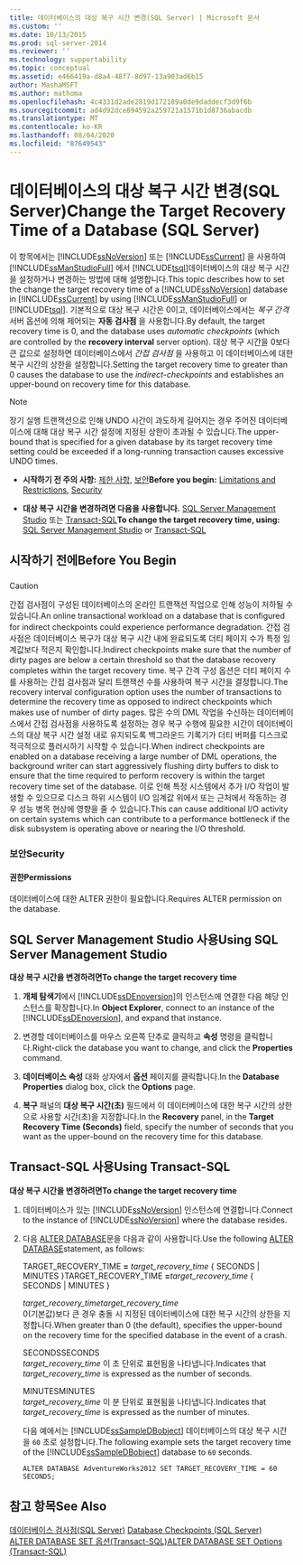 ```yaml
---
title: 데이터베이스의 대상 복구 시간 변경(SQL Server) | Microsoft 문서
ms.custom: ''
ms.date: 10/13/2015
ms.prod: sql-server-2014
ms.reviewer: ''
ms.technology: supportability
ms.topic: conceptual
ms.assetid: e466419a-d8a4-48f7-8d97-13a903ad6b15
author: MashaMSFT
ms.author: mathoma
ms.openlocfilehash: 4c4331d2ade2819d172189a0de9daddecf3d9f6b
ms.sourcegitcommit: ad4d92dce894592a259721a1571b1d8736abacdb
ms.translationtype: MT
ms.contentlocale: ko-KR
ms.lasthandoff: 08/04/2020
ms.locfileid: "87649543"
---
```

# <a name="change-the-target-recovery-time-of-a-database-sql-server"></a><span data-ttu-id="7aa46-102">데이터베이스의 대상 복구 시간 변경(SQL Server)</span><span class="sxs-lookup"><span data-stu-id="7aa46-102">Change the Target Recovery Time of a Database (SQL Server)</span></span>
  <span data-ttu-id="7aa46-103">이 항목에서는 [!INCLUDE[ssNoVersion](../../includes/ssnoversion-md.md)] 또는 [!INCLUDE[ssCurrent](../../includes/sscurrent-md.md)] 을 사용하여 [!INCLUDE[ssManStudioFull](../../includes/ssmanstudiofull-md.md)] 에서 [!INCLUDE[tsql](../../includes/tsql-md.md)]데이터베이스의 대상 복구 시간을 설정하거나 변경하는 방법에 대해 설명합니다.</span><span class="sxs-lookup"><span data-stu-id="7aa46-103">This topic describes how to set the change the target recovery time of a [!INCLUDE[ssNoVersion](../../includes/ssnoversion-md.md)] database in [!INCLUDE[ssCurrent](../../includes/sscurrent-md.md)] by using [!INCLUDE[ssManStudioFull](../../includes/ssmanstudiofull-md.md)] or [!INCLUDE[tsql](../../includes/tsql-md.md)].</span></span> <span data-ttu-id="7aa46-104">기본적으로 대상 복구 시간은 0이고, 데이터베이스에서는 *복구 간격* 서버 옵션에 의해 제어되는 **자동 검사점** 을 사용합니다.</span><span class="sxs-lookup"><span data-stu-id="7aa46-104">By default, the target recovery time is 0, and the database uses *automatic checkpoints* (which are controlled by the **recovery interval** server option).</span></span> <span data-ttu-id="7aa46-105">대상 복구 시간을 0보다 큰 값으로 설정하면 데이터베이스에서 *간접 검사점* 을 사용하고 이 데이터베이스에 대한 복구 시간의 상한을 설정합니다.</span><span class="sxs-lookup"><span data-stu-id="7aa46-105">Setting the target recovery time to greater than 0 causes the database to use the *indirect-checkpoints* and establishes an upper-bound on recovery time for this database.</span></span>  
  
> [!NOTE]  
>  <span data-ttu-id="7aa46-106">장기 실행 트랜잭션으로 인해 UNDO 시간이 과도하게 길어지는 경우 주어진 데이터베이스에 대해 대상 복구 시간 설정에 지정된 상한이 초과될 수 있습니다.</span><span class="sxs-lookup"><span data-stu-id="7aa46-106">The upper-bound that is specified for a given database by its target recovery time setting could be exceeded if a long-running transaction causes excessive UNDO times.</span></span>  
  
-   <span data-ttu-id="7aa46-107">**시작하기 전 주의 사항:**  [제한 사항](#Restrictions), [보안](#Security)</span><span class="sxs-lookup"><span data-stu-id="7aa46-107">**Before you begin:**  [Limitations and Restrictions](#Restrictions), [Security](#Security)</span></span>  
  
-   <span data-ttu-id="7aa46-108">**대상 복구 시간을 변경하려면 다음을 사용합니다.**  [SQL Server Management Studio](#SSMSProcedure) 또는 [Transact-SQL](#TsqlProcedure)</span><span class="sxs-lookup"><span data-stu-id="7aa46-108">**To change the target recovery time, using:**  [SQL Server Management Studio](#SSMSProcedure) or [Transact-SQL](#TsqlProcedure)</span></span>  
  
##  <a name="before-you-begin"></a><a name="BeforeYouBegin"></a> <span data-ttu-id="7aa46-109">시작하기 전에</span><span class="sxs-lookup"><span data-stu-id="7aa46-109">Before You Begin</span></span>  
  
###  <a name="Restrictions"></a>  
  
> [!CAUTION]  
>  <span data-ttu-id="7aa46-110">간접 검사점이 구성된 데이터베이스의 온라인 트랜잭션 작업으로 인해 성능이 저하될 수 있습니다.</span><span class="sxs-lookup"><span data-stu-id="7aa46-110">An online transactional workload on a database that is configured for indirect checkpoints could experience performance degradation.</span></span> <span data-ttu-id="7aa46-111">간접 검사점은 데이터베이스 복구가 대상 복구 시간 내에 완료되도록 더티 페이지 수가 특정 임계값보다 적은지 확인합니다.</span><span class="sxs-lookup"><span data-stu-id="7aa46-111">Indirect checkpoints make sure that the number of dirty pages are below a certain threshold so that the database recovery completes within the target recovery time.</span></span> <span data-ttu-id="7aa46-112">복구 간격 구성 옵션은 더티 페이지 수를 사용하는 간접 검사점과 달리 트랜잭션 수를 사용하여 복구 시간을 결정합니다.</span><span class="sxs-lookup"><span data-stu-id="7aa46-112">The recovery interval configuration option uses the number of transactions to determine the recovery time as opposed to indirect checkpoints which makes use of number of dirty pages.</span></span> <span data-ttu-id="7aa46-113">많은 수의 DML 작업을 수신하는 데이터베이스에서 간접 검사점을 사용하도록 설정하는 경우 복구 수행에 필요한 시간이 데이터베이스의 대상 복구 시간 설정 내로 유지되도록 백그라운드 기록기가 더티 버퍼를 디스크로 적극적으로 플러시하기 시작할 수 있습니다.</span><span class="sxs-lookup"><span data-stu-id="7aa46-113">When indirect checkpoints are enabled on a database receiving a large number of DML operations, the background writer can start aggressively flushing dirty buffers to disk to ensure that the time required to perform recovery is within the target recovery time set of the database.</span></span> <span data-ttu-id="7aa46-114">이로 인해 특정 시스템에서 추가 I/O 작업이 발생할 수 있으므로 디스크 하위 시스템이 I/O 임계값 위에서 또는 근처에서 작동하는 경우 성능 병목 현상에 영향을 줄 수 있습니다.</span><span class="sxs-lookup"><span data-stu-id="7aa46-114">This can cause additional I/O activity on certain systems which can contribute to a performance bottleneck if the disk subsystem is operating above or nearing the I/O threshold.</span></span>  
  
###  <a name="security"></a><a name="Security"></a> <span data-ttu-id="7aa46-115">보안</span><span class="sxs-lookup"><span data-stu-id="7aa46-115">Security</span></span>  
  
####  <a name="permissions"></a><a name="Permissions"></a> <span data-ttu-id="7aa46-116">권한</span><span class="sxs-lookup"><span data-stu-id="7aa46-116">Permissions</span></span>  
 <span data-ttu-id="7aa46-117">데이터베이스에 대한 ALTER 권한이 필요합니다.</span><span class="sxs-lookup"><span data-stu-id="7aa46-117">Requires ALTER permission on the database.</span></span>  
  
##  <a name="using-sql-server-management-studio"></a><a name="SSMSProcedure"></a> <span data-ttu-id="7aa46-118">SQL Server Management Studio 사용</span><span class="sxs-lookup"><span data-stu-id="7aa46-118">Using SQL Server Management Studio</span></span>  
 <span data-ttu-id="7aa46-119">**대상 복구 시간을 변경하려면**</span><span class="sxs-lookup"><span data-stu-id="7aa46-119">**To change the target recovery time**</span></span>  
  
1.  <span data-ttu-id="7aa46-120">**개체 탐색기**에서 [!INCLUDE[ssDEnoversion](../../includes/ssdenoversion-md.md)]의 인스턴스에 연결한 다음 해당 인스턴스를 확장합니다.</span><span class="sxs-lookup"><span data-stu-id="7aa46-120">In **Object Explorer**, connect to an instance of the [!INCLUDE[ssDEnoversion](../../includes/ssdenoversion-md.md)], and expand that instance.</span></span>  
  
2.  <span data-ttu-id="7aa46-121">변경할 데이터베이스를 마우스 오른쪽 단추로 클릭하고 **속성** 명령을 클릭합니다.</span><span class="sxs-lookup"><span data-stu-id="7aa46-121">Right-click the database you want to change, and click the **Properties** command.</span></span>  
  
3.  <span data-ttu-id="7aa46-122">**데이터베이스 속성** 대화 상자에서 **옵션** 페이지를 클릭합니다.</span><span class="sxs-lookup"><span data-stu-id="7aa46-122">In the **Database Properties** dialog box, click the **Options** page.</span></span>  
  
4.  <span data-ttu-id="7aa46-123">**복구** 패널의 **대상 복구 시간(초)** 필드에서 이 데이터베이스에 대한 복구 시간의 상한으로 사용할 시간(초)을 지정합니다.</span><span class="sxs-lookup"><span data-stu-id="7aa46-123">In the **Recovery** panel, in the **Target Recovery Time (Seconds)** field, specify the number of seconds that you want as the upper-bound on the recovery time for this database.</span></span>  
  
##  <a name="using-transact-sql"></a><a name="TsqlProcedure"></a> <span data-ttu-id="7aa46-124">Transact-SQL 사용</span><span class="sxs-lookup"><span data-stu-id="7aa46-124">Using Transact-SQL</span></span>  
 <span data-ttu-id="7aa46-125">**대상 복구 시간을 변경하려면**</span><span class="sxs-lookup"><span data-stu-id="7aa46-125">**To change the target recovery time**</span></span>  
  
1.  <span data-ttu-id="7aa46-126">데이터베이스가 있는 [!INCLUDE[ssNoVersion](../../includes/ssnoversion-md.md)] 인스턴스에 연결합니다.</span><span class="sxs-lookup"><span data-stu-id="7aa46-126">Connect to the instance of [!INCLUDE[ssNoVersion](../../includes/ssnoversion-md.md)] where the database resides.</span></span>  
  
2.  <span data-ttu-id="7aa46-127">다음 [ALTER DATABASE](/sql/t-sql/statements/alter-database-transact-sql-set-options)문을 다음과 같이 사용합니다.</span><span class="sxs-lookup"><span data-stu-id="7aa46-127">Use the following [ALTER DATABASE](/sql/t-sql/statements/alter-database-transact-sql-set-options)statement, as follows:</span></span>  
  
     <span data-ttu-id="7aa46-128">TARGET_RECOVERY_TIME **=** _target_recovery_time_ { SECONDS | MINUTES }</span><span class="sxs-lookup"><span data-stu-id="7aa46-128">TARGET_RECOVERY_TIME **=**_target_recovery_time_ { SECONDS | MINUTES }</span></span>  
  
     <span data-ttu-id="7aa46-129">*target_recovery_time*</span><span class="sxs-lookup"><span data-stu-id="7aa46-129">*target_recovery_time*</span></span>  
     <span data-ttu-id="7aa46-130">0(기본값)보다 큰 경우 충돌 시 지정된 데이터베이스에 대한 복구 시간의 상한을 지정합니다.</span><span class="sxs-lookup"><span data-stu-id="7aa46-130">When greater than 0 (the default), specifies the upper-bound on the recovery time for the specified database in the event of a crash.</span></span>  
  
     <span data-ttu-id="7aa46-131">SECONDS</span><span class="sxs-lookup"><span data-stu-id="7aa46-131">SECONDS</span></span>  
     <span data-ttu-id="7aa46-132">*target_recovery_time* 이 초 단위로 표현됨을 나타냅니다.</span><span class="sxs-lookup"><span data-stu-id="7aa46-132">Indicates that *target_recovery_time* is expressed as the number of seconds.</span></span>  
  
     <span data-ttu-id="7aa46-133">MINUTES</span><span class="sxs-lookup"><span data-stu-id="7aa46-133">MINUTES</span></span>  
     <span data-ttu-id="7aa46-134">*target_recovery_time* 이 분 단위로 표현됨을 나타냅니다.</span><span class="sxs-lookup"><span data-stu-id="7aa46-134">Indicates that *target_recovery_time* is expressed as the number of minutes.</span></span>  
  
     <span data-ttu-id="7aa46-135">다음 예에서는 [!INCLUDE[ssSampleDBobject](../../includes/sssampledbobject-md.md)] 데이터베이스의 대상 복구 시간을 `60` 초로 설정합니다.</span><span class="sxs-lookup"><span data-stu-id="7aa46-135">The following example sets the target recovery time of the [!INCLUDE[ssSampleDBobject](../../includes/sssampledbobject-md.md)] database to `60` seconds.</span></span>  
  
    ```  
    ALTER DATABASE AdventureWorks2012 SET TARGET_RECOVERY_TIME = 60 SECONDS;  
    ```  
  
## <a name="see-also"></a><span data-ttu-id="7aa46-136">참고 항목</span><span class="sxs-lookup"><span data-stu-id="7aa46-136">See Also</span></span>  
 <span data-ttu-id="7aa46-137">[데이터베이스 검사점&#40;SQL Server&#41;](database-checkpoints-sql-server.md) </span><span class="sxs-lookup"><span data-stu-id="7aa46-137">[Database Checkpoints &#40;SQL Server&#41;](database-checkpoints-sql-server.md) </span></span>  
 [<span data-ttu-id="7aa46-138">ALTER DATABASE SET 옵션&#40;Transact-SQL&#41;</span><span class="sxs-lookup"><span data-stu-id="7aa46-138">ALTER DATABASE SET Options &#40;Transact-SQL&#41;</span></span>](/sql/t-sql/statements/alter-database-transact-sql-set-options)  
  
  

